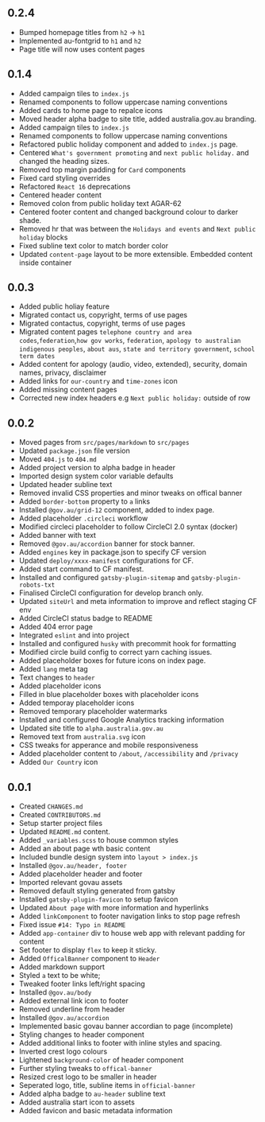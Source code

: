 ## 0.2.4

-   Bumped homepage titles from `h2` -> `h1`
-   Implemented au-fontgrid to `h1` and `h2`
-   Page title will now uses content pages

## 0.1.4

-   Added campaign tiles to `index.js`
-   Renamed components to follow uppercase naming conventions
-   Added cards to home page to repalce icons
-   Moved header alpha badge to site title, added australia.gov.au branding.
-   Added campaign tiles to `index.js`
-   Renamed components to follow uppercase naming conventions
-   Refactored public holiday component and added to `index.js` page.
-   Centered `What's government promoting` and `next public holiday.` and changed the heading sizes.
-   Removed top margin padding for `Card` components
-   Fixed card styling overrides
-   Refactored `React 16` deprecations
-   Centered header content
-   Removed colon from public holiday text AGAR-62
-   Centered footer content and changed background colour to darker shade.
-   Removed hr that was between the `Holidays and events` and `Next public holiday` blocks
-   Fixed subline text color to match border color
-   Updated `content-page` layout to be more extensible. Embedded content inside container

## 0.0.3

-   Added public holiay feature
-   Migrated contact us, copyright, terms of use pages
-   Migrated contactus, copyright, terms of use pages
-   Migrated content pages `telephone country and area codes`,`federation`,`how gov works`, `federation`, `apology to australian indigenous peoples`, `about aus`, `state and territory government`, `school term dates`
-   Added content for apology (audio, video, extended), security, domain names, privacy, disclaimer
-   Added links for `our-country` and `time-zones` icon
-   Added missing content pages
-   Corrected new index headers e.g `Next public holiday:` outside of row

## 0.0.2

-   Moved pages from `src/pages/markdown` to `src/pages`
-   Updated `package.json` file version
-   Moved `404.js` to `404.md`
-   Added project version to alpha badge in header
-   Imported design system color variable defaults
-   Updated header subline text
-   Removed invalid CSS properties and minor tweaks on offical banner
-   Added `border-bottom` property to `a` links
-   Installed `@gov.au/grid-12` component, added to index page.
-   Added placeholder `.circleci` workflow
-   Modified circleci placeholder to follow CircleCI 2.0 syntax (docker)
-   Added banner with text
-   Removed `@gov.au/accordion` banner for stock banner.
-   Added `engines` key in package.json to specify CF version
-   Updated `deploy/xxxx-manifest` configurations for CF.
-   Added start command to CF manifest.
-   Installed and configured `gatsby-plugin-sitemap` and `gatsby-plugin-robots-txt`
-   Finalised CircleCI configuration for develop branch only.
-   Updated `siteUrl` and meta information to improve and reflect staging CF env
-   Added CircleCI status badge to README
-   Added 404 error page
-   Integrated `eslint` and into project
-   Installed and configured `husky` with precommit hook for formatting
-   Modified circle build config to correct yarn caching issues.
-   Added placeholder boxes for future icons on index page.
-   Added `lang` meta tag
-   Text changes to `header`
-   Added placeholder icons
-   Filled in blue placeholder boxes with placeholder icons
-   Added temporay placeholder icons
-   Removed temporary placeholder watermarks
-   Installed and configured Google Analytics tracking information
-   Updated site title to `alpha.australia.gov.au`
-   Removed text from `australia.svg` icon
-   CSS tweaks for apperance and mobile responsiveness
-   Added placeholder content to `/about`, `/accessibility` and `/privacy`
-   Added `Our Country` icon

## 0.0.1

-   Created `CHANGES.md`
-   Created `CONTRIBUTORS.md`
-   Setup starter project files
-   Updated `README.md` content.
-   Added `_variables.scss` to house common styles
-   Added an about page wth basic content
-   Included bundle design system into `layout > index.js`
-   Installed `@gov.au/header, footer`
-   Added placeholder header and footer
-   Imported relevant govau assets
-   Removed default styling generated from gatsby
-   Installed `gatsby-plugin-favicon` to setup favicon
-   Updated `About page` with more information and hyperlinks
-   Added `linkComponent` to footer navigation links to stop page refresh
-   Fixed issue `#14: Typo in README`
-   Added `app-container` div to house web app with relevant padding for content
-   Set footer to display `flex` to keep it sticky.
-   Added `OfficalBanner` component to `Header`
-   Added markdown support
-   Styled `a` text to be white;
-   Tweaked footer links left/right spacing
-   Installed `@gov.au/body`
-   Added external link icon to footer
-   Removed underline from header
-   Installed `@gov.au/accordion`
-   Implemented basic govau banner accordian to page (incomplete)
-   Styling changes to header component
-   Added additional links to footer with inline styles and spacing.
-   Inverted crest logo colours
-   Lightened `background-color` of header component
-   Further styling tweaks to `offical-banner`
-   Resized crest logo to be smaller in header
-   Seperated logo, title, subline items in `official-banner`
-   Added alpha badge to `au-header` subline text
-   Added australia start icon to assets
-   Added favicon and basic metadata information
